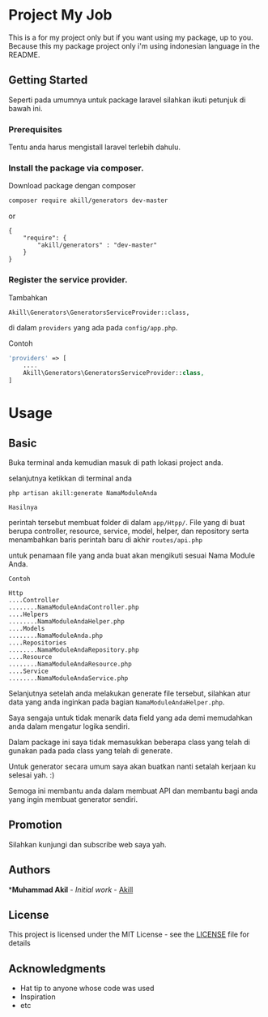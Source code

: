 # Project My Job

This is a for my project only but if you want using my package, up to you.
Because this my package project only i'm using indonesian language in the README.

## Getting Started

Seperti pada umumnya untuk package laravel silahkan ikuti petunjuk di bawah ini.

### Prerequisites

Tentu anda harus mengistall laravel terlebih dahulu.

### Install the package via composer.

Download package dengan composer
```bash
composer require akill/generators dev-master
```
or
```
{
	"require": {
		"akill/generators" : "dev-master"
	}
}
```
### Register the service provider.

Tambahkan 
```
Akill\Generators\GeneratorsServiceProvider::class, 
```
di dalam `providers` yang ada pada `config/app.php`.

Contoh

```php
'providers' => [
	....	
	Akill\Generators\GeneratorsServiceProvider::class,
]
```

# Usage

## Basic

Buka terminal anda kemudian masuk di path lokasi project anda.

selanjutnya ketikkan di terminal anda
```
php artisan akill:generate NamaModuleAnda
```
`Hasilnya`

perintah tersebut membuat folder di dalam `app/Htpp/`.
File yang di buat berupa controller, resource, service, model, helper, dan repository
serta menambahkan baris perintah baru di akhir `routes/api.php`

untuk penamaan file yang anda buat akan mengikuti sesuai Nama Module Anda.

`Contoh`

````
Http
....Controller
........NamaModuleAndaController.php
....Helpers
........NamaModuleAndaHelper.php
....Models
........NamaModuleAnda.php
....Repositories
........NamaModuleAndaRepository.php
....Resource
........NamaModuleAndaResource.php
....Service
........NamaModuleAndaService.php
````

Selanjutnya setelah anda melakukan generate file tersebut, silahkan atur data yang anda inginkan pada bagian `NamaModuleAndaHelper.php`.

Saya sengaja untuk tidak menarik data field yang ada demi memudahkan anda dalam mengatur logika sendiri.

Dalam package ini saya tidak memasukkan beberapa class yang telah di gunakan pada pada class yang telah di generate.

Untuk generator secara umum saya akan buatkan nanti setalah kerjaan ku selesai yah. :)

Semoga ini membantu anda dalam membuat API dan membantu bagi anda yang ingin membuat generator sendiri.

## Promotion
Silahkan kunjungi dan subscribe web saya yah.

## Authors

***Muhammad Akil** - *Initial work* - [Akill](http://akil.co.id/)

## License

This project is licensed under the MIT License - see the [LICENSE](LICENSE) file for details

## Acknowledgments

* Hat tip to anyone whose code was used
* Inspiration
* etc

